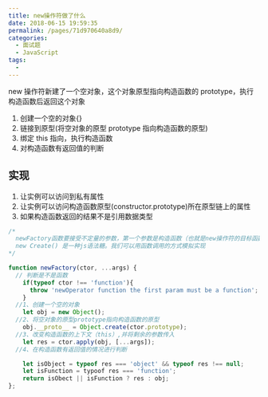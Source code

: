 ```yaml
---
title: new操作符做了什么
date: 2018-06-15 19:59:35
permalink: /pages/71d970640a8d9/
categories:
  - 面试题
  - JavaScript
tags:
  -
---
```


new 操作符新建了一个空对象，这个对象原型指向构造函数的 prototype，执行构造函数后返回这个对象

1. 创建一个空的对象{}
2. 链接到原型(将空对象的原型 prototype 指向构造函数的原型)
3. 绑定 this 指向，执行构造函数
4. 对构造函数有返回值的判断

<!-- more -->

## 实现

1. 让实例可以访问到私有属性
2. 让实例可以访问构造函数原型(constructor.prototype)所在原型链上的属性
3. 如果构造函数返回的结果不是引用数据类型

```js
/*
  newFactory函数要接受不定量的参数，第一个参数是构造函数（也就是new操作符的目标函数），其余参数被构造函数使用。
  new Create() 是一种js语法糖。我们可以用函数调用的方式模拟实现
*/

function newFactory(ctor, ...args) {
  // 判断是不是函数
    if(typeof ctor !== 'function'){
      throw 'newOperator function the first param must be a function';
    }
  //1、创建一个空的对象
    let obj = new Object();
  //2、将空对象的原型prototype指向构造函数的原型
    obj.__proto__ = Object.create(ctor.prototype);
  //3、改变构造函数的上下文（this）,并将剩余的参数传入
    let res = ctor.apply(obj, [...args]);
  //4、在构造函数有返回值的情况进行判断

    let isObject = typeof res === 'object' && typeof res !== null;
    let isFunction = typoof res === 'function';
    return isObect || isFunction ? res : obj;
};
```
